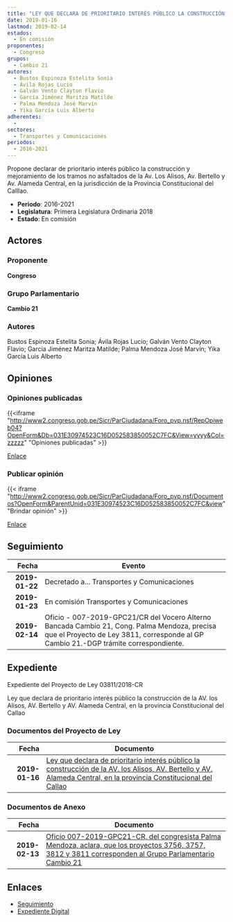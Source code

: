 ```yaml
---
title: "LEY QUE DECLARA DE PRIORITARIO INTERÉS PÚBLICO LA CONSTRUCCIÓN DE LA AV. LOS ALISOS, AV. BERTELLO Y AV. ALAMEDA CENTRAL, EN LA PROVINCIA CONSTITUCIONAL DEL CALLAO"
date: 2019-01-16
lastmod: 2019-02-14
estados: 
  - En comisión
proponentes: 
  - Congreso
grupos: 
  - Cambio 21
autores: 
  - Bustos Espinoza Estelita Sonia
  - Ávila Rojas Lucio
  - Galván Vento Clayton Flavio
  - García Jiménez Maritza Matilde
  - Palma Mendoza José Marvín
  - Yika García Luis Alberto
adherentes: 
  - 
sectores: 
  - Transportes y Comunicaciones
periodos: 
  - 2016-2021
---
```


Propone declarar de prioritario interés público la construcción y mejoramiento de los tramos no asfaltados de la Av. Los Alisos, Av. Bertello y Av. Alameda Central, en la jurisdicción de la Provincia Constitucional del Calllao.

- **Periodo**: 2016-2021
- **Legislatura**: Primera Legislatura Ordinaria 2018
- **Estado**: En comisión

## Actores

### Proponente

**Congreso**

### Grupo Parlamentario

**Cambio 21**

### Autores

Bustos Espinoza Estelita Sonia; Ávila Rojas Lucio; Galván Vento Clayton Flavio; García Jiménez Maritza Matilde; Palma Mendoza José Marvín; Yika García Luis Alberto


## Opiniones

### Opiniones publicadas

{{<iframe "http://www2.congreso.gob.pe/Sicr/ParCiudadana/Foro_pvp.nsf/RepOpiweb04?OpenForm&Db=031E30974523C16D052583850052C7FC&View=yyyy&Col=zzzzz" "Opiniones publicadas" >}}

[Enlace](http://www2.congreso.gob.pe/Sicr/ParCiudadana/Foro_pvp.nsf/RepOpiweb04?OpenForm&Db=031E30974523C16D052583850052C7FC&View=yyyy&Col=zzzzz)
### Publicar opinión

{{< iframe "http://www2.congreso.gob.pe/Sicr/ParCiudadana/Foro_pvp.nsf/Documentos?OpenForm&ParentUnid=031E30974523C16D052583850052C7FC&view" "Brindar opinión" >}}

[Enlace](http://www2.congreso.gob.pe/Sicr/ParCiudadana/Foro_pvp.nsf/Documentos?OpenForm&ParentUnid=031E30974523C16D052583850052C7FC&view)

## Seguimiento

| Fecha | Evento |
|------:|--------|
| **2019-01-22** | Decretado a... Transportes y Comunicaciones|
| **2019-01-23** | En comisión Transportes y Comunicaciones|
| **2019-02-14** | Oficio - 007-2019-GPC21/CR del Vocero Alterno Bancada Cambio 21, Cong. Palma Mendoza, precisa que el Proyecto de Ley 3811, corresponde al GP Cambio 21.-DGP trámite correspondiente.|


## Expediente

Expediente del Proyecto de Ley 03811/2018-CR

Ley que declara de prioritario interés público la construcción de la AV. los Alisos, AV. Bertello y AV. Alameda Central, en la provincia Constitucional del Callao


### Documentos del Proyecto de Ley

| Fecha | Documento |
|------:|--------|
| **2019-01-16** | [Ley que declara de prioritario interés público la construcción de la AV. los Alisos, AV. Bertello y AV. Alameda Central, en la provincia Constitucional del Callao](http://www.leyes.congreso.gob.pe/Documentos/2016_2021/Proyectos_de_Ley_y_de_Resoluciones_Legislativas/PL0381120190116..pdf) |

### Documentos de Anexo

| Fecha | Documento |
|------:|--------|
| **2019-02-13** | [Oficio 007-2019-GPC21-CR, del congresista Palma Mendoza, aclara, que los proyectos 3756, 3757, 3812 y 3811 corresponden al Grupo Parlamentario Cambio 21](http://www.leyes.congreso.gob.pe/Documentos/2016_2021/Oficios/Grupos_Parlamentarios/OFICIO-007-2019-GPC21-CR.pdf) |

## Enlaces 

- [Seguimiento](http://www2.congreso.gob.pehttp://www2.congreso.gob.pe/Sicr/TraDocEstProc/CLProLey2016.nsf/f7fff46988ca05b1052578e100829cc7/223a2886380f91fe05258384007cfef1?OpenDocument)
- [Expediente Digital](http://www2.congreso.gob.pehttp://www2.congreso.gob.pe/Sicr/TraDocEstProc/CLProLey2016.nsf/f7fff46988ca05b1052578e100829cc7/223a2886380f91fe05258384007cfef1?OpenDocument&Click=05257FB7005EB655.eb71d0cf91d8294e05256cdf006b5706/$Body/0.1C6C)
